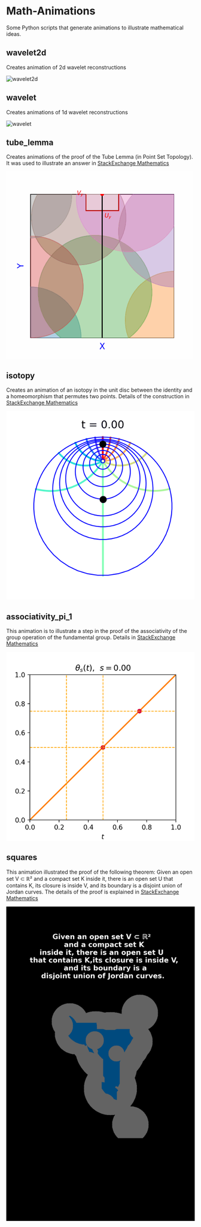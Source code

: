 # Math-Animations
Some Python scripts that generate animations to illustrate mathematical ideas.

## wavelet2d
Creates animation of 2d wavelet reconstructions

![wavelet2d](https://github.com/SmaniaD/Math-Animations/blob/main/wavelet2d/wavelet2d.gif)

## wavelet
Creates animations of 1d wavelet reconstructions

![wavelet](https://github.com/SmaniaD/Math-Animations/blob/main/wavelet/wavelet.gif)


## tube_lemma
Creates animations of the proof of the Tube Lemma (in Point Set Topology). It was used to 
illustrate an answer in [StackExchange Mathematics](https://math.stackexchange.com/q/5082194)

![tube lemma](https://github.com/SmaniaD/Math-Animations/blob/main/tube_lemma/tube_lemma.gif)

## isotopy
Creates an animation of an isotopy in the unit disc between the identity and a homeomorphism that permutes two points.
Details of the construction in [StackExchange Mathematics](https://math.stackexchange.com/q/5060224)

![isotopy](https://github.com/SmaniaD/Math-Animations/blob/main/isotopy/isotopy_on_disc.gif)

## associativity_pi_1
This animation is to illustrate a step in the proof of the associativity of the group operation of the fundamental group. 
Details in [StackExchange Mathematics](https://math.stackexchange.com/q/5078811)

![motopy](https://github.com/SmaniaD/Math-Animations/blob/main/associativity_pi_1/homotopy.gif)

## squares
This animation illustrated the proof of the following theorem:
Given an open set V ⊂ ℝ² and a compact set K inside it, there is an open set U  that contains K,
its closure is inside V,  and its boundary is a disjoint union of Jordan curves. The details of the proof is explained 
in [StackExchange Mathematics](https://math.stackexchange.com/questions/5085691/existence-of-jordan-curves-between-a-compact-and-an-open-set/5085711#5085711)

<img src="https://github.com/SmaniaD/Math-Animations/blob/main/squares/squares.gif" width="600">







